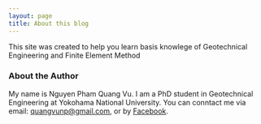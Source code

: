 ```yaml
---
layout: page
title: About this blog
---
```


This site was created to help you learn basis knowlege of Geotechnical Engineering and Finite Element Method

### About the Author

My name is Nguyen Pham Quang Vu. I am a PhD student in Geotechnical Engineering at Yokohama National University. You can conntact me via email: quangvunp@gmail.com, or by [Facebook]("https://www.facebook.com/quangvu.np"). 
